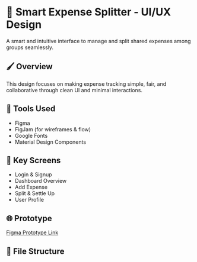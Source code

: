 # 💸 Smart Expense Splitter - UI/UX Design
A smart and intuitive interface to manage and split shared expenses among groups seamlessly.

## 🖌️ Overview
This design focuses on making expense tracking simple, fair, and collaborative through clean UI and minimal interactions.

## 🎨 Tools Used
- Figma
- FigJam (for wireframes & flow)
- Google Fonts
- Material Design Components

## 🧩 Key Screens
- Login & Signup
- Dashboard Overview
- Add Expense
- Split & Settle Up
- User Profile

## 🌐 Prototype
[Figma Prototype Link](https://www.figma.com/design/q44uJeLrpskqptwVY5vbWa/Untitled?node-id=0-1&p=f&t=ydXqSB3kvIcC92Tw-0)

## 📂 File Structure
